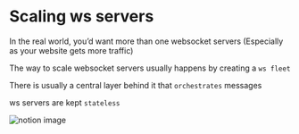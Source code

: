 # Scaling ws servers

In the real world, you’d want more than one websocket servers (Especially as your website gets more traffic)

The way to scale websocket servers usually happens by creating a `ws fleet`

There is usually a central layer behind it that `orchestrates` messages

ws servers are kept `stateless`

![notion image](https://www.notion.so/image/https%3A%2F%2Fprod-files-secure.s3.us-west-2.amazonaws.com%2F085e8ad8-528e-47d7-8922-a23dc4016453%2Fb44488cf-22da-4480-ad1c-402d93799e62%2FScreenshot_2024-04-06_at_6.06.53_PM.png?table=block&id=4f0ed422-3897-4b48-8eea-925ab9118f18&cache=v2)
